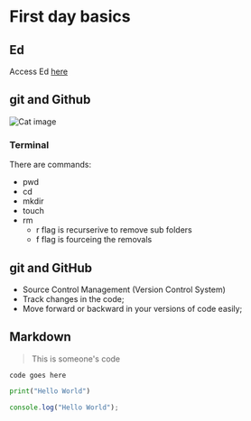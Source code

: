 # First day basics

## Ed
Access Ed [here](https://discord.com/channels/738633600701825117/1330835963823525931)

## git and Github
![Cat image](./cat.jpg)



### Terminal
There are commands:

- pwd
- cd
- mkdir
- touch
- rm
    - r flag is recurserive to remove sub folders
    - f flag is fourceing the removals

## git and GitHub

- Source Control Management (Version Control System)
- Track changes in the code;
- Move forward or backward in your versions of code easily;


## Markdown

> This is someone's code

```
code goes here

```

```py
print("Hello World")

```

```js
console.log("Hello World");






